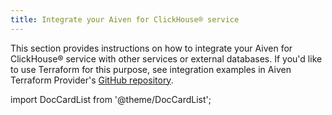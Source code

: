 ```yaml
---
title: Integrate your Aiven for ClickHouse® service
---
```


This section provides instructions on how to integrate your Aiven for
ClickHouse® service with other services or external databases. If you'd
like to use Terraform for this purpose, see integration examples in
Aiven Terraform Provider's
[GitHub repository](https://github.com/aiven/terraform-provider-aiven/tree/main/examples/clickhouse).

import DocCardList from '@theme/DocCardList';

<DocCardList />
